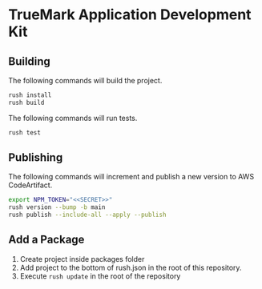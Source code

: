 # TrueMark Application Development Kit

## Building

The following commands will build the project.

```bash
rush install
rush build
```

The following commands will run tests.

```bash
rush test
```

## Publishing
The following commands will increment and publish a new version to
AWS CodeArtifact.

```bash
export NPM_TOKEN="<<SECRET>>"
rush version --bump -b main
rush publish --include-all --apply --publish
```

## Add a Package

1. Create project inside packages folder
2. Add project to the bottom of rush.json in the root of this repository.
3. Execute ```rush update``` in the root of the repository
